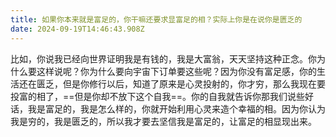```yaml
---
title: 如果你本来就是富足的，你干嘛还要求显富足的相？实际上你是在说你是匮乏的
date: 2024-09-19T14:46:43.908Z
---
```


比如，你说我已经向世界证明我是有钱的，我是大富翁，天天坚持这种正念。你为什么要这样说呢？你为什么要向宇宙下订单要这些呢？因为你没有富足感，你的生活还在匮乏，但是你修行以后，知道了原来是心灵投射的，你才穷，那么我现在要投富的相了，==但是你却不放下这个自我==。你的自我就告诉你那我们说些好话，我是富足的，我是怎么样的，你就开始利用心灵来造个幸福的相。因为你认为我是穷的，我是匮乏的，所以我才要去坚信我是富足的，让富足的相显现出来。